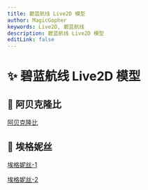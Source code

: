 ```yaml
---
title: 碧蓝航线 Live2D 模型
author: MagicGopher
keywords: Live2D, 碧蓝航线
description: 碧蓝航线 Live2D 模型
editLink: false
---
```


# ✨ 碧蓝航线 Live2D 模型

## 🎯 阿贝克隆比

[阿贝克隆比](./01-阿贝克隆比.md)

## 🎯 埃格妮丝

[埃格妮丝-1](./02-埃格妮丝1.md)

[埃格妮丝-2](./02-埃格妮丝2.md)